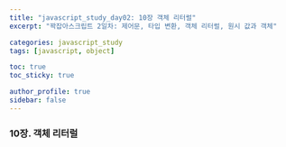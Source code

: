 ```yaml
---
title: "javascript_study_day02: 10장 객체 리터럴"
excerpt: "꽉잡아스크립트 2일차: 제어문, 타입 변환, 객체 리터럴, 원시 값과 객체"

categories: javascript_study
tags: [javascript, object]

toc: true
toc_sticky: true

author_profile: true
sidebar: false
---
```


### 10장. 객체 리터럴

